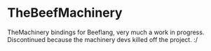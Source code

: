 # TheBeefMachinery
TheMachinery bindings for Beeflang, very much a work in progress.
Discontinued because the machinery devs killed off the project. :/
